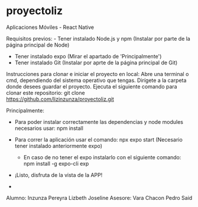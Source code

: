 # proyectoliz
Aplicaciones Móviles - React Native

Requisitos previos: - Tener instalado Node.js y npm (Instalar por parte de la página principal de Node)
- Tener instalado expo (Mirar el apartado de 'Principalmente')
- Tener instalado Git (Instalar por aprte de la página principal de Git)

Instrucciones para clonar e iniciar el proyecto en local:
Abre una terminal o cmd, dependiendo del sistema operativo que tengas.
Dirígete a la carpeta donde desees guardar el proyecto.
Ejecuta el siguiente comando para clonar este repositorio: git clone https://github.com/lizinzunza/proyectoliz.git

Principalmente:
- Para poder instalar correctamente las dependencias y node modules necesarios usar: npm install
- Para correr la aplicación usar el comando: npx expo start (Necesario tener instalado anteriormente expo)
    - En caso de no tener el expo instalarlo con el siguiente comando: npm install -g expo-cli exp
- ¡Listo, disfruta de la vista de la APP!

- 
Alumno: Inzunza Pereyra Lizbeth Joseline
Asesore: Vara Chacon Pedro Said
